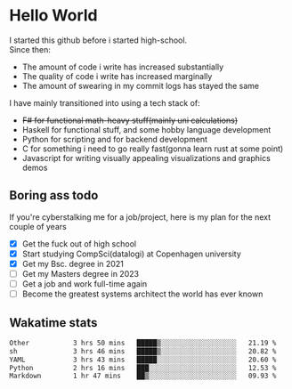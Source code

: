 # Hello World

I started this github before i started high-school.  
Since then:
- The amount of code i write has increased substantially
- The quality of code i write has increased marginally
- The amount of swearing in my commit logs has stayed the same

I have mainly transitioned into using a tech stack of:
- ~~F# for functional math-heavy stuff(mainly uni calculations)~~
- Haskell for functional stuff, and some hobby language development
- Python for scripting and for backend development
- C for something i need to go really fast(gonna learn rust at some point)
- Javascript for writing visually appealing visualizations and graphics demos

## Boring ass todo
If you're cyberstalking me for a job/project, here is my plan for the next couple of years
- [x] Get the fuck out of high school
- [x] Start studying CompSci(datalogi) at Copenhagen university
- [x] Get my Bsc. degree in 2021
- [ ] Get my Masters degree in 2023
- [ ] Get a job and work full-time again
- [ ] Become the greatest systems architect the world has ever known

## Wakatime stats
<!--START_SECTION:waka-->

```txt
Other           3 hrs 50 mins   █████▒░░░░░░░░░░░░░░░░░░░   21.19 %
sh              3 hrs 46 mins   █████▒░░░░░░░░░░░░░░░░░░░   20.82 %
YAML            3 hrs 43 mins   █████░░░░░░░░░░░░░░░░░░░░   20.60 %
Python          2 hrs 16 mins   ███░░░░░░░░░░░░░░░░░░░░░░   12.53 %
Markdown        1 hr 47 mins    ██▒░░░░░░░░░░░░░░░░░░░░░░   09.93 %
```

<!--END_SECTION:waka-->
